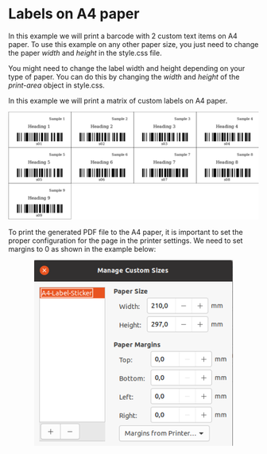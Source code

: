 # Labels on A4 paper

In this example we will print a barcode with 2 custom text items on A4 paper. To use this example on any other paper size, you just need to change the
paper *width* and *height* in the style.css file.

You might need to change the label width and height depending on your type of paper. You can do this by changing the *width* and *height* of the *print-area* object in style.css.

In this example we will print a matrix of custom labels on A4 paper.

<p align='center'><img src="./screenshot.png" alt="screenshot" width='600'></p>

To print the generated PDF file to the A4 paper, it is important to set the proper configuration for the page in the printer settings. We need to set margins to 0 as shown in the example below:

<p align='center'><img src="./printer-page-configuration.png" alt="screenshot" width='400'></p>
